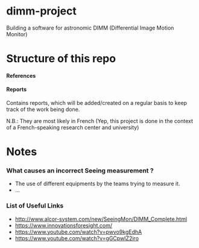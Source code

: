 # dimm-project
Building a software for astronomic DIMM (Differential Image Motion Monitor)


# Structure of this repo

#### References

#### Reports
Contains reports, which will be added/created on a regular basis to keep track of the work being done.

N.B.: They are most likely in French (Yep, this project is done in the context of a French-speaking research center and university)


# Notes

### What causes an incorrect Seeing measurement ?
- The use of different equipments by the teams trying to measure it.
- ...


### List of Useful Links
- http://www.alcor-system.com/new/SeeingMon/DIMM_Complete.html
- https://www.innovationsforesight.com/
- https://www.youtube.com/watch?v=pwvo9kgEdhA
- https://www.youtube.com/watch?v=gGCpwIZ2iro